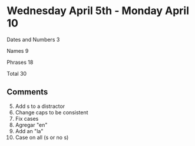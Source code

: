 # Wednesday April 5th - Monday April 10

Dates and Numbers 3

Names 9

Phrases 18

Total 30

## Comments
5. Add s to a distractor
9. Change caps to be consistent
21. Fix cases
22. Agregar "en"
25. Add an "la"
30. Case on all (s or no s)

<br>

# 


